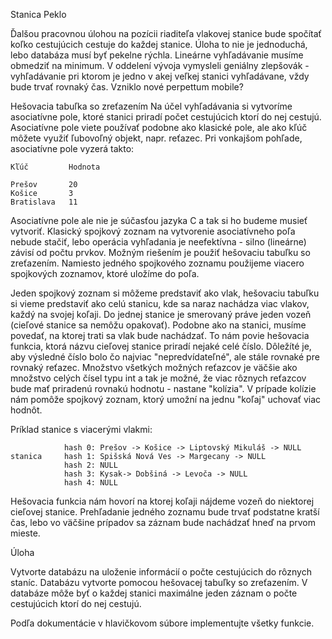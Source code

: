 Stanica Peklo

Ďalšou pracovnou úlohou na pozícii riaditeľa vlakovej stanice bude spočítať koľko cestujúcich cestuje do každej stanice. Úloha to nie je jednoduchá, lebo databáza musí byť pekelne rýchla. Lineárne vyhľadávanie musíme obmedziť na minimum. V oddelení vývoja vymysleli geniálny zlepšovák - vyhľadávanie pri ktorom je jedno v akej veľkej stanici vyhľadávane, vždy bude trvať rovnaký čas. Vzniklo nové perpettum mobile?

Hešovacia tabuľka so zreťazením
Na účel vyhľadávania si vytvoríme asociatívne pole, ktoré stanici priradí počet cestujúcich ktorí do nej cestujú. Asociatívne pole viete používať podobne ako klasické pole, ale ako kľúč môžete využiť ľubovoľný objekt, napr. reťazec. Pri vonkajšom pohľade, asociatívne pole vyzerá takto:

    Kľúč         Hodnota

    Prešov       20
    Košice       3
    Bratislava   11
Asociatívne pole ale nie je súčasťou jazyka C a tak si ho budeme musieť vytvoriť. Klasický spojkový zoznam na vytvorenie asociatívneho poľa nebude stačiť, lebo operácia vyhľadania je neefektívna - silno (lineárne) závisí od počtu prvkov. Možným riešením je použiť hešovaciu tabuľku so zreťazením. Namiesto jedného spojkového zoznamu použijeme viacero spojkových zoznamov, ktoré uložíme do poľa.

Jeden spojkový zoznam si môžeme predstaviť ako vlak, hešovaciu tabuľku si vieme predstaviť ako celú stanicu, kde sa naraz nachádza viac vlakov, každý na svojej koľaji. Do jednej stanice je smerovaný práve jeden vozeň (cieľové stanice sa nemôžu opakovať). Podobne ako na stanici, musíme povedať, na ktorej trati sa vlak bude nachádzať. To nám povie hešovacia funkcia, ktorá názvu cieľovej stanice priradí nejaké celé číslo. Dôležíté je, aby výsledné číslo bolo čo najviac "nepredvídateľné", ale stále rovnaké pre rovnaký reťazec. Množstvo všetkých možných reťazcov je väčšie ako množstvo celých čísel typu int a tak je možné, že viac rôznych reťazcov bude mať priradenú rovnakú hodnotu - nastane "kolízia". V prípade kolízie nám pomôže spojkový zoznam, ktorý umožní na jednu "koľaj" uchovať viac hodnôt.

Príklad stanice s viacerými vlakmi:

                hash 0: Prešov -> Košice -> Liptovský Mikuláš -> NULL
    stanica     hash 1: Spišská Nová Ves -> Margecany -> NULL
                hash 2: NULL
                hash 3: Kysak-> Dobšiná -> Levoča -> NULL
                hash 4: NULL
Hešovacia funkcia nám hovorí na ktorej koľaji nájdeme vozeň do niektorej cieľovej stanice. Prehľadanie jedného zoznamu bude trvať podstatne kratší čas, lebo vo väčšine prípadov sa záznam bude nachádzať hneď na prvom mieste.

Úloha

Vytvorte databázu na uloženie informácií o počte cestujúcich do rôznych staníc. Databázu vytvorte pomocou hešovacej tabuľky so zreťazením. V databáze môže byť o každej stanici maximálne jeden záznam o počte cestujúcich ktorí do nej cestujú.

Podľa dokumentácie v hlavičkovom súbore implementujte všetky funkcie.
